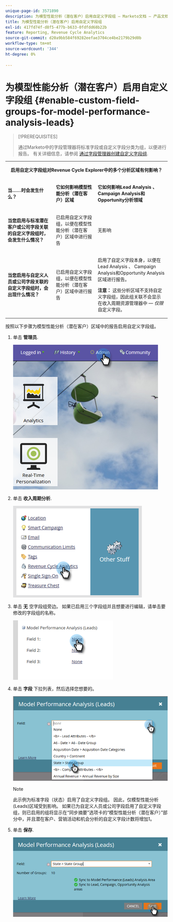 ```yaml
---
unique-page-id: 3571890
description: 为模型性能分析（潜在客户）启用自定义字段组 — Marketo文档 — 产品文档
title: 为模型性能分析（潜在客户）启用自定义字段组
exl-id: 417fd74f-d8f5-477b-b633-0fdfdd68b22b
feature: Reporting, Revenue Cycle Analytics
source-git-commit: d20a9bb584f69282eefae3704ce4be2179b29d0b
workflow-type: tm+mt
source-wordcount: '344'
ht-degree: 0%

---
```


# 为模型性能分析（潜在客户）启用自定义字段组 {#enable-custom-field-groups-for-model-performance-analysis-leads}

>[!PREREQUISITES]
>
>通过Marketo中的字段管理器将标准字段或自定义字段分类为组，以便进行报告。 有关详细信息，请参阅 [通过字段管理器创建自定义字段组](/help/marketo/product-docs/reporting/revenue-cycle-analytics/revenue-tools/field-organizers/create-custom-field-groups-using-the-field-organizer.md).

<table> 
 <tbody> 
  <tr> 
   <td colspan="3" rowspan="1"><p align="center"><strong>启用自定义字段组对Revenue Cycle Explorer中的多个分析区域有何影响？</strong></p></td> 
  </tr> 
  <tr> 
   <td colspan="1" rowspan="1"><p><strong>当……时会发生什么？</strong></p></td> 
   <td colspan="1" rowspan="1"><p><strong>它如何影响模型性能分析（潜在客户）区域</strong></p></td> 
   <td colspan="1" rowspan="1"><p><strong>它如何影响Lead Analysis 、 Campaign Analysis和Opportunity分析领域</strong></p></td> 
  </tr> 
  <tr> 
   <td colspan="1" rowspan="1"><p><strong>当您启用与标准潜在客户或公司字段关联的自定义字段组时，会发生什么情况？</strong></p></td> 
   <td colspan="1" rowspan="1"><p>已启用自定义字段组，以便在模型性能分析（潜在客户）区域中进行报告</p></td> 
   <td colspan="1" rowspan="1"><p>无影响</p></td> 
  </tr> 
  <tr> 
   <td colspan="1" rowspan="1"><p><strong>当您启用与自定义人员或公司字段关联的自定义字段组时，会出现什么情况？</strong></p></td> 
   <td colspan="1" rowspan="1"><p>已启用自定义字段组，以便在模型性能分析（潜在客户）区域中进行报告</p></td> 
   <td colspan="1" rowspan="1"><p>启用了自定义字段本身，以便在Lead Analysis 、 Campaign Analysis和Opportunity Analysis区域进行报告。</p><p><strong>注意：</strong> 这些分析区域不支持自定义字段组，因此组关联不会显示在收入周期资源管理器中 — <em>仅限</em> 自定义字段。</p></td> 
  </tr> 
 </tbody> 
</table>

按照以下步骤为模型性能分析（潜在客户）区域中的报告启用自定义字段组。

1. 单击 **管理员**.

   ![](assets/one-1.png)

1. 单击 **收入周期分析**.

   ![](assets/two-1.png)

1. 单击 **无** 空字段组旁边。 如果已启用三个字段组并且想要进行编辑，请单击要修改的字段组的名称。

   ![](assets/three.png)

1. 单击 **字段** 下拉列表，然后选择您想要的。

   ![](assets/four-1.png)

   >[!NOTE]
   >
   >此示例为标准字段（状态）启用了自定义字段组。 因此，仅模型性能分析(Leads)区域受到影响。 如果已为自定义人员或公司字段启用了自定义字段组，则已启用的组将显示在“同步摘要”选项卡的“模型性能分析（潜在客户）”部分中，并且潜在客户、营销活动和机会分析的自定义字段计数将增加1。

1. 单击 **保存**.

   ![](assets/five-1.png)
